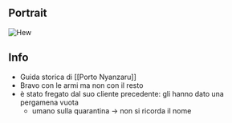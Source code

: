 ## Portrait
![Hew](https://static.wikia.nocookie.net/forgottenrealms/images/d/d6/Hew_Hackinstone.jpg)

## Info
- Guida storica di [[Porto Nyanzaru]]
- Bravo con le armi ma non con il resto
- è stato fregato dal suo cliente precedente: gli hanno dato una pergamena vuota
	- umano sulla quarantina -> non si ricorda il nome